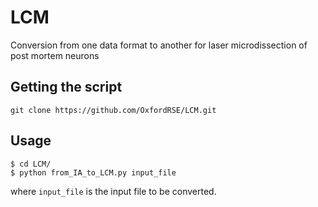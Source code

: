 # LCM
Conversion from one data format to another for laser microdissection of post mortem neurons

## Getting the script
```
git clone https://github.com/OxfordRSE/LCM.git
```
## Usage
```
$ cd LCM/
$ python from_IA_to_LCM.py input_file
```
where `input_file` is the input file to be converted.
